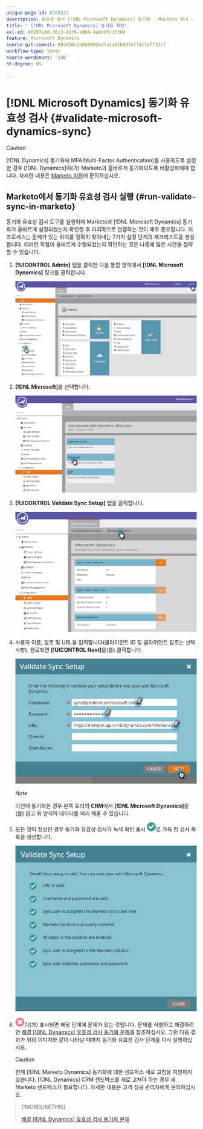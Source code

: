 ```yaml
---
unique-page-id: 8783322
description: 유효성 검사 [!DNL Microsoft Dynamics] 동기화 - Marketo 문서 - 제품 설명서
title: ' [!DNL Microsoft Dynamics] 동기화 확인'
exl-id: 00297a8d-36c3-42f6-a9b8-4a8dd7c1f30d
feature: Microsoft Dynamics
source-git-commit: 09a656c3a0d0002edfa1a61b987bff4c1dff33cf
workflow-type: tm+mt
source-wordcount: '236'
ht-degree: 0%

---
```


# [!DNL Microsoft Dynamics] 동기화 유효성 검사 {#validate-microsoft-dynamics-sync}

>[!CAUTION]
>
>[!DNL Dynamics] 동기화에 MFA(Multi-Factor Authentication)를 사용하도록 설정한 경우 [!DNL Dynamics]이(가) Marketo과 올바르게 동기화되도록 비활성화해야 합니다. 자세한 내용은 [Marketo 지원](https://nation.marketo.com/t5/Support/ct-p/Support)에 문의하십시오.

## Marketo에서 동기화 유효성 검사 실행 {#run-validate-sync-in-marketo}

동기화 유효성 검사 도구를 실행하여 Marketo과 [!DNL Microsoft Dynamics] 동기화가 올바르게 설정되었는지 확인한 후 마지막으로 연결하는 것이 매우 중요합니다. 이 프로세스는 문제가 있는 위치를 정확히 찾아내는 7가지 설정 단계의 체크리스트를 생성합니다. 이러한 작업이 올바르게 수행되었는지 확인하는 것은 나중에 많은 시간을 절약할 수 있습니다.

1. **[!UICONTROL Admin]** 탭을 클릭한 다음 통합 영역에서 **[!DNL Microsoft Dynamics]** 링크를 클릭합니다.

   ![](assets/image2015-9-28-16-3a7-3a51.png)

1. **[!DNL Microsoft]**&#x200B;를 선택합니다.

   ![](assets/image2015-9-28-16-3a10-3a47.png)

1. **[!UICONTROL Validate Sync Setup]** 탭을 클릭합니다.

   ![](assets/image2015-9-28-16-3a11-3a45.png)

1. 사용자 이름, 암호 및 URL을 입력합니다(클라이언트 ID 및 클라이언트 암호는 선택 사항). 완료되면 **[!UICONTROL Next]**&#x200B;을(를) 클릭합니다.

   ![](assets/four-1.png)

   >[!NOTE]
   >
   >이전에 동기화한 경우 왼쪽 트리의 **CRM**&#x200B;에서 **[!DNL Microsoft Dynamics]**&#x200B;을(를) 읽고 위 양식의 데이터를 미리 채울 수 있습니다.

1. 모든 것이 정상인 경우 동기화 유효성 검사가 녹색 확인 표시 ![—](assets/check.png)로 가득 찬 검사 목록을 생성합니다.

   ![](assets/image2015-9-22-15-3a58-3a12.png)

1. ![—](assets/delete.png)이(가) 표시되면 해당 단계에 문제가 있는 것입니다. 문제를 식별하고 해결하려면 [해결 [!DNL Dynamics] 유효성 검사 동기화 문제](/help/marketo/product-docs/crm-sync/microsoft-dynamics-sync/sync-setup/validate-microsoft-dynamics-sync/fix-dynamics-validation-sync-issues.md)를 참조하십시오. 그런 다음 결과가 위의 이미지와 같이 나타날 때까지 동기화 유효성 검사 단계를 다시 실행하십시오.

   >[!CAUTION]
   >
   >현재 [!DNL Marketo Dynamics] 동기화에 대한 샌드박스 새로 고침을 지원하지 않습니다. [!DNL Dynamics] CRM 샌드박스를 새로 고쳐야 하는 경우 새 Marketo 샌드박스가 필요합니다. 자세한 내용은 고객 성공 관리자에게 문의하십시오.

>[!MORELIKETHIS]
>
>[해결 [!DNL Dynamics] 유효성 검사 동기화 문제](/help/marketo/product-docs/crm-sync/microsoft-dynamics-sync/sync-setup/validate-microsoft-dynamics-sync/fix-dynamics-validation-sync-issues.md)
